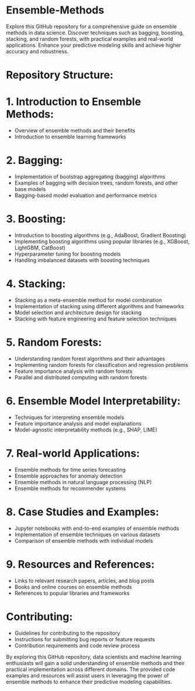 # Ensemble-Methods
Explore this GitHub repository for a comprehensive guide on ensemble methods in data science. Discover techniques such as bagging, boosting, stacking, and random forests, with practical examples and real-world applications. Enhance your predictive modeling skills and achieve higher accuracy and robustness.



# Repository Structure:

# 1. Introduction to Ensemble Methods:
   - Overview of ensemble methods and their benefits
   - Introduction to ensemble learning frameworks

# 2. Bagging:
   - Implementation of bootstrap aggregating (bagging) algorithms
   - Examples of bagging with decision trees, random forests, and other base models
   - Bagging-based model evaluation and performance metrics

# 3. Boosting:
   - Introduction to boosting algorithms (e.g., AdaBoost, Gradient Boosting)
   - Implementing boosting algorithms using popular libraries (e.g., XGBoost, LightGBM, CatBoost)
   - Hyperparameter tuning for boosting models
   - Handling imbalanced datasets with boosting techniques

# 4. Stacking:
   - Stacking as a meta-ensemble method for model combination
   - Implementation of stacking using different algorithms and frameworks
   - Model selection and architecture design for stacking
   - Stacking with feature engineering and feature selection techniques

# 5. Random Forests:
   - Understanding random forest algorithms and their advantages
   - Implementing random forests for classification and regression problems
   - Feature importance analysis with random forests
   - Parallel and distributed computing with random forests

# 6. Ensemble Model Interpretability:
   - Techniques for interpreting ensemble models
   - Feature importance analysis and model explanations
   - Model-agnostic interpretability methods (e.g., SHAP, LIME)

# 7. Real-world Applications:
   - Ensemble methods for time series forecasting
   - Ensemble approaches for anomaly detection
   - Ensemble methods in natural language processing (NLP)
   - Ensemble methods for recommender systems

# 8. Case Studies and Examples:
   - Jupyter notebooks with end-to-end examples of ensemble methods
   - Implementation of ensemble techniques on various datasets
   - Comparison of ensemble methods with individual models

# 9. Resources and References:
   - Links to relevant research papers, articles, and blog posts
   - Books and online courses on ensemble methods
   - References to popular libraries and frameworks

# Contributing:
   - Guidelines for contributing to the repository
   - Instructions for submitting bug reports or feature requests
   - Contribution requirements and code review process



By exploring this GitHub repository, data scientists and machine learning enthusiasts will gain a solid understanding of ensemble methods and their practical implementation across different domains. The provided code examples and resources will assist users in leveraging the power of ensemble methods to enhance their predictive modeling capabilities.
